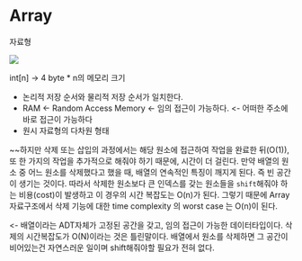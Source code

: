 
# Array

자료형

![](https://s3-ap-northeast-2.amazonaws.com/opentutorials-user-file/module/3921/9904.png)


int[n] -> 4 byte * n의 메모리 크기
- 논리적 저장 순서와 물리적 저장 순서가 일치한다.
- RAM <- Random Access Memory <- 임의 접근이 가능하다. <- 어떠한 주소에 바로 접근이 가능하다
- 원시 자료형의 다차원 형태

~~하지만 삭제 또는 삽입의 과정에서는 해당 원소에 접근하여 작업을 완료한 뒤(O(1)), 또 한 가지의 작업을 추가적으로 해줘야 하기 때문에, 시간이 더 걸린다. 만약 배열의 원소 중 어느 원소를 삭제했다고 했을 때, 배열의 연속적인 특징이 깨지게 된다. 즉 빈 공간이 생기는 것이다. 따라서 삭제한 원소보다 큰 인덱스를 갖는 원소들을 `shift`해줘야 하는 비용(cost)이 발생하고 이 경우의 시간 복잡도는 O(n)가 된다. 그렇기 때문에 Array 자료구조에서 삭제 기능에 대한 time complexity 의 worst case 는 O(n)이 된다.

<- 배열이라는 ADT자체가 고정된 공간을 갖고, 임의 접근이 가능한 데이터타입이다. 삭제의 시간복잡도가 O(N)이라는 것은 틀린말이다. 배열에서 원소를 삭제하면 그 공간이 비어있는건 자연스러운 일이며 shift해줘야할 필요가 전혀 없다.




